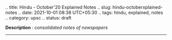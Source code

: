 .. title: Hindu - October'20 Explained Notes
.. slug: hindu-octoberxplained-notes
.. date: 2021-10-01 08:38 UTC+05:30
.. tags: hindu, explained, notes
.. category: upsc
.. status: draft

**Description** : *consolidated notes of newspapers*

***
<!-- TEASER_END -->